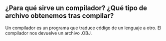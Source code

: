 ## ¿Para qué sirve un compilador? ¿Qué tipo de archivo obtenemos tras compilar?

Un compilador es un programa que traduce código de un lenguaje a otro. El compilador nos devuelve
un archivo .OBJ.
